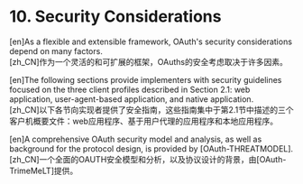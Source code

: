 # 10. Security Considerations  

[en]As a flexible and extensible framework, OAuth's security considerations depend on many factors.  
[zh_CN]作为一个灵活的和可扩展的框架，OAuths的安全考虑取决于许多因素。  
  

[en]The following sections provide implementers with security guidelines focused on the three client profiles described in Section 2.1: web application, user-agent-based application, and native application.  
[zh_CN]以下各节向实现者提供了安全指南，这些指南集中于第2.1节中描述的三个客户机概要文件：web应用程序、基于用户代理的应用程序和本地应用程序。  
  

[en]A comprehensive OAuth security model and analysis, as well as background for the protocol design, is provided by [OAuth-THREATMODEL].  
[zh_CN]一个全面的OAUTH安全模型和分析，以及协议设计的背景，由[OAuth-TrimeMeLT]提供。  
  



